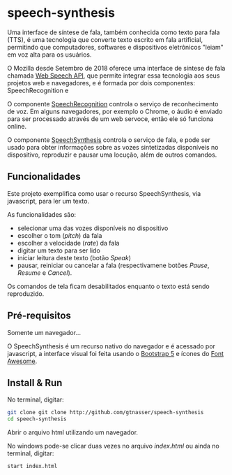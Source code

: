 # speech-synthesis

Uma interface de síntese de fala, também conhecida como texto para fala (TTS), é uma tecnologia que converte texto escrito em fala artificial, permitindo que computadores, softwares e dispositivos eletrônicos "leiam" em voz alta para os usuários.

O Mozilla desde Setembro de 2018 oferece uma interface de síntese de fala chamada [Web Speech API](https://developer.mozilla.org/en-US/docs/Web/API/Web_Speech_API), que permite integrar essa tecnologia aos seus projetos web e navegadores, e é formada por dois componentes: SpeechRecognition e

O componente [SpeechRecognition](https://developer.mozilla.org/en-US/docs/Web/API/SpeechRecognition) controla o serviço de reconhecimento de voz. Em alguns navegadores, por exemplo o Chrome, o áudio é enviado para ser processado através de um web servoce, então ele só funciona online.

O componente [SpeechSynthesis](https://developer.mozilla.org/en-US/docs/Web/API/SpeechSynthesis) controla o serviço de fala, e pode ser usado para obter informações sobre as vozes sintetizadas disponíveis no dispositivo, reproduzir e pausar uma locução, além de outros comandos.

## Funcionalidades

Este projeto exemplifica como usar o recurso SpeechSynthesis, via javascript, para ler um texto.

As funcionalidades são:
- selecionar uma das vozes disponíveis no dispositivo
- escolher o tom (*pitch*) da fala
- escolher a velocidade (*rate*) da fala
- digitar um texto para ser lido
- iniciar leitura deste texto (botão *Speak*)
- pausar, reiniciar ou cancelar a fala (respectivamene botões *Pause*, *Resume* e *Cancel*).

Os comandos de tela ficam desabilitados enquanto o texto está sendo reproduzido.


## Pré-requisitos

Somente um navegador...

O SpeechSynthesis é um recurso nativo do navegador e é acessado por javascript, a interface visual foi feita usando o [Bootstrap 5](https://getbootstrap.com/) e ícones do [Font Awesome](https://fontawesome.com/).

## Install & Run

No terminal, digitar:

```bash
git clone git clone http://github.com/gtnasser/speech-synthesis
cd speech-synthesis
```

Abrir o arquivo html utilizando um navegador.

No windows pode-se clicar duas vezes no arquivo *index.html* ou ainda no terminal, digitar:
```
start index.html
```


